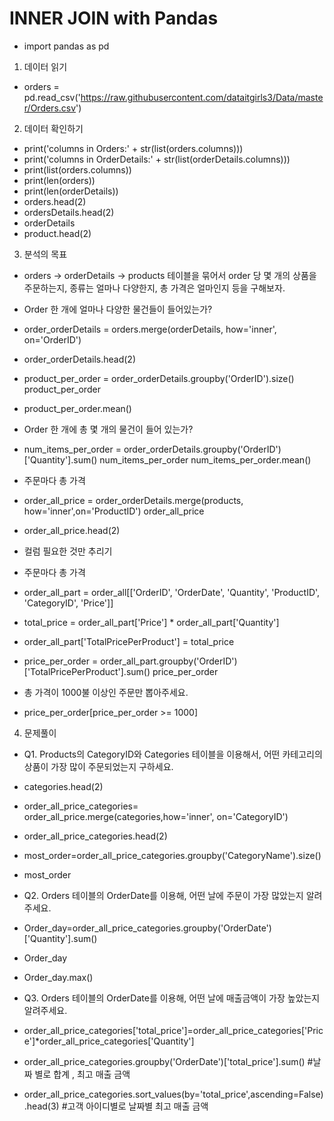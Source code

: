 # INNER JOIN with Pandas
- import pandas as pd

1. 데이터 읽기

- orders = pd.read_csv('https://raw.githubusercontent.com/dataitgirls3/Data/master/Orders.csv')

2. 데이터 확인하기

- print('columns in Orders:' + str(list(orders.columns)))
- print('columns in OrderDetails:' + str(list(orderDetails.columns)))
- print(list(orders.columns))
- print(len(orders))
- print(len(orderDetails))
- orders.head(2)
- ordersDetails.head(2)
- orderDetails
- product.head(2)

3. 분석의 목표

- orders -> orderDetails -> products 테이블을 묶어서 order 당 몇 개의 상품을 주문하는지, 종류는 얼마나 다양한지, 총 가격은 얼마인지 등을 구해보자.

- Order 한 개에 얼마나 다양한 물건들이 들어있는가?
- order_orderDetails = orders.merge(orderDetails, how='inner', on='OrderID')
- order_orderDetails.head(2)

- product_per_order = order_orderDetails.groupby('OrderID').size()
product_per_order
- product_per_order.mean()

- Order 한 개에 총 몇 개의 물건이 들어 있는가?

- num_items_per_order = order_orderDetails.groupby('OrderID')['Quantity'].sum()
num_items_per_order
num_items_per_order.mean()

- 주문마다 총 가격

- order_all_price = order_orderDetails.merge(products, how='inner',on='ProductID')
order_all_price 
- order_all_price.head(2)

- 컬럼 필요한 것만 추리기
- 주문마다 총 가격 

 - order_all_part = order_all[['OrderID', 'OrderDate', 'Quantity', 'ProductID', 'CategoryID', 'Price']]

- total_price = order_all_part['Price'] * order_all_part['Quantity']
- order_all_part['TotalPricePerProduct'] = total_price

- price_per_order = order_all_part.groupby('OrderID')['TotalPricePerProduct'].sum()
price_per_order

- 총 가격이 1000불 이상인 주문만 뽑아주세요.

- price_per_order[price_per_order >= 1000]

4. 문제풀이

- Q1. Products의 CategoryID와 Categories 테이블을 이용해서, 어떤 카테고리의 상품이 가장 많이 주문되었는지 구하세요.

- categories.head(2)
- order_all_price_categories= order_all_price.merge(categories,how='inner', on='CategoryID')

- order_all_price_categories.head(2)

- most_order=order_all_price_categories.groupby('CategoryName').size()
- most_order

- Q2. Orders 테이블의 OrderDate를 이용해, 어떤 날에 주문이 가장 많았는지 알려주세요.

- Order_day=order_all_price_categories.groupby('OrderDate')['Quantity'].sum() 
- Order_day

- Order_day.max()

- Q3. Orders 테이블의 OrderDate를 이용해, 어떤 날에 매출금액이 가장 높았는지 알려주세요.

- order_all_price_categories['total_price']=order_all_price_categories['Price']*order_all_price_categories['Quantity']

- order_all_price_categories.groupby('OrderDate')['total_price'].sum() #날짜 별로 합계 , 최고 매출 금액

- order_all_price_categories.sort_values(by='total_price',ascending=False).head(3)   #고객 아이디별로 날짜별 최고 매출 금액
